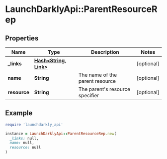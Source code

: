 # LaunchDarklyApi::ParentResourceRep

## Properties

| Name | Type | Description | Notes |
| ---- | ---- | ----------- | ----- |
| **_links** | [**Hash&lt;String, Link&gt;**](Link.md) |  | [optional] |
| **name** | **String** | The name of the parent resource | [optional] |
| **resource** | **String** | The parent&#39;s resource specifier | [optional] |

## Example

```ruby
require 'launchdarkly_api'

instance = LaunchDarklyApi::ParentResourceRep.new(
  _links: null,
  name: null,
  resource: null
)
```

